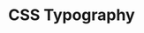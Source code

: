 ---
layout: post
title:  "CSS Typography"
day:    "Thu, March 31"
time:   "2 PM - 4 PM"
meta:   "Once the typography is set in our designs how can we translate it in code? There are some helpful properties that allow us to define the text in webpages"
---